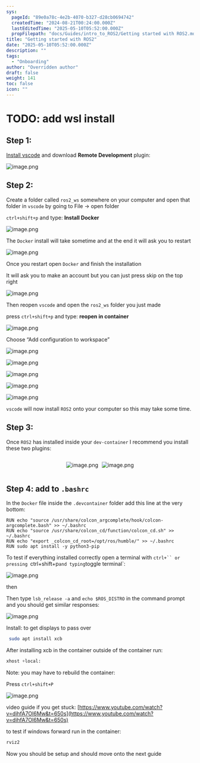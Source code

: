 ```yaml
---
sys:
  pageId: "89e0a78c-4e2b-4070-b327-d28cb0694742"
  createdTime: "2024-08-21T00:24:00.000Z"
  lastEditedTime: "2025-05-10T05:52:00.000Z"
  propFilepath: "docs/Guides/intro_to_ROS2/Getting started with ROS2.md"
title: "Getting started with ROS2"
date: "2025-05-10T05:52:00.000Z"
description: ""
tags:
  - "Onboarding"
author: "Overridden author"
draft: false
weight: 141
toc: false
icon: ""
---
```


# TODO: add wsl install

## Step 1:

[Install vscode](https://code.visualstudio.com/download) and download **Remote Development** plugin:

![image.png](https://prod-files-secure.s3.us-west-2.amazonaws.com/d518164a-d88e-44d1-a4ee-3adb3bd8bce0/efb52993-1881-4a40-b95e-6f020334f022/image.png?X-Amz-Algorithm=AWS4-HMAC-SHA256&X-Amz-Content-Sha256=UNSIGNED-PAYLOAD&X-Amz-Credential=ASIAZI2LB46626YYJ42G%2F20250712%2Fus-west-2%2Fs3%2Faws4_request&X-Amz-Date=20250712T034731Z&X-Amz-Expires=3600&X-Amz-Security-Token=IQoJb3JpZ2luX2VjENf%2F%2F%2F%2F%2F%2F%2F%2F%2F%2FwEaCXVzLXdlc3QtMiJIMEYCIQDO2ZMfU8boo47J%2B%2FYwQuXk3A1KR32hA4zkrQvoBrNs6QIhAO0WKNKuBsg%2B7BkIKGqVjkNmUu18IhI0tCXNxmvdL%2BG8KogECOD%2F%2F%2F%2F%2F%2F%2F%2F%2F%2FwEQABoMNjM3NDIzMTgzODA1IgxFYG8xRBwC5iCwNmAq3AOpHC5Ugh3WVRVfi78cDKqCrlAhPDbCmnqb3F3tNgGmrkAFIJdrDfRPg5ExNhRnZ05lXsZYbsnei6xBDHUTPLu%2Fvju4bO16LGa5RDJ%2Bm7vH3y0G2c0x3vOPEY2DuhZGfVE%2FjAcvFxQxoAfwVH6wkCD2sfjJhFOCVP40gdt8Ty%2Fx1QbZho3XhH%2BoQ75XEebzv7sWmCKKcI1fXlhv0BKzRJKeQJA5EKraQ2eZQcy%2FkP5Pc1vYVOtc2HHHTXP9uYQijTnOnchh8CziY%2BqeX7hLyqbW4gBc%2BudPUIyxLqDmErUw%2Ffct0xXfcwOuN7hKEHbB9Fr8eiGrabYa48cG5I33O75tCnzmIintFbGiAPoSqLOTNaTDp23rv3%2BJMh6EIarShJn1A1epWeXKSsXUgeptCxx2R%2B%2BIPWWVrRsaQ0qpBdn4nE2%2Fr0928ej7LqsP%2F1kTbsHmPEtqf4vCm6SMKLUJE4aCQh6nQW39Z4hcNflp%2BTOMztiASBnHzFJLidnMH2CV1%2BOOT%2FTwuMoX1V5dGQp9dabXTdDW20wjUfJFD17pwZx9iwH9hclHlP6xyTZzWx0im%2BQmxc%2B4%2FRcPOYv12u39EkmO8oj0O3SSA4N8j5CMHgTvMCLJ3j%2BT6AQ2KHCz%2FDCytcbDBjqkAdNdDbCCnyBLaHRqU2Ctb27AqKhi2Io6llM4AsA7c%2Fz0ITst6%2BLtHs395NpkI6ijN9zGQukQKFq8JfUivD1uuXEzSxt0CCHmuY7RXDVCQN4hzqzkx227C1m5AZ6HSrDOG7k%2FLusH6XszksXcYT8JLPGzf4f5vzccG%2FRwctdsn4p5tlgTmYnFR%2BG0NHO6%2BPqEbh9aEbldcLlhIQFgtkrlPEbXOZ%2Bs&X-Amz-Signature=320f3eb6942121192ea9322ff57d5b7ee6162a69d0e73f997128f1816d9b8c68&X-Amz-SignedHeaders=host&x-amz-checksum-mode=ENABLED&x-id=GetObject)

## Step 2:

Create a folder called `ros2_ws` somewhere on your computer and open that folder in `vscode` by going to File → open folder 

`ctrl+shift+p` and type: **Install Docker**

![image.png](https://prod-files-secure.s3.us-west-2.amazonaws.com/d518164a-d88e-44d1-a4ee-3adb3bd8bce0/2269dc0e-1cd5-47ff-bceb-c04ad9b2eab0/image.png?X-Amz-Algorithm=AWS4-HMAC-SHA256&X-Amz-Content-Sha256=UNSIGNED-PAYLOAD&X-Amz-Credential=ASIAZI2LB46626YYJ42G%2F20250712%2Fus-west-2%2Fs3%2Faws4_request&X-Amz-Date=20250712T034731Z&X-Amz-Expires=3600&X-Amz-Security-Token=IQoJb3JpZ2luX2VjENf%2F%2F%2F%2F%2F%2F%2F%2F%2F%2FwEaCXVzLXdlc3QtMiJIMEYCIQDO2ZMfU8boo47J%2B%2FYwQuXk3A1KR32hA4zkrQvoBrNs6QIhAO0WKNKuBsg%2B7BkIKGqVjkNmUu18IhI0tCXNxmvdL%2BG8KogECOD%2F%2F%2F%2F%2F%2F%2F%2F%2F%2FwEQABoMNjM3NDIzMTgzODA1IgxFYG8xRBwC5iCwNmAq3AOpHC5Ugh3WVRVfi78cDKqCrlAhPDbCmnqb3F3tNgGmrkAFIJdrDfRPg5ExNhRnZ05lXsZYbsnei6xBDHUTPLu%2Fvju4bO16LGa5RDJ%2Bm7vH3y0G2c0x3vOPEY2DuhZGfVE%2FjAcvFxQxoAfwVH6wkCD2sfjJhFOCVP40gdt8Ty%2Fx1QbZho3XhH%2BoQ75XEebzv7sWmCKKcI1fXlhv0BKzRJKeQJA5EKraQ2eZQcy%2FkP5Pc1vYVOtc2HHHTXP9uYQijTnOnchh8CziY%2BqeX7hLyqbW4gBc%2BudPUIyxLqDmErUw%2Ffct0xXfcwOuN7hKEHbB9Fr8eiGrabYa48cG5I33O75tCnzmIintFbGiAPoSqLOTNaTDp23rv3%2BJMh6EIarShJn1A1epWeXKSsXUgeptCxx2R%2B%2BIPWWVrRsaQ0qpBdn4nE2%2Fr0928ej7LqsP%2F1kTbsHmPEtqf4vCm6SMKLUJE4aCQh6nQW39Z4hcNflp%2BTOMztiASBnHzFJLidnMH2CV1%2BOOT%2FTwuMoX1V5dGQp9dabXTdDW20wjUfJFD17pwZx9iwH9hclHlP6xyTZzWx0im%2BQmxc%2B4%2FRcPOYv12u39EkmO8oj0O3SSA4N8j5CMHgTvMCLJ3j%2BT6AQ2KHCz%2FDCytcbDBjqkAdNdDbCCnyBLaHRqU2Ctb27AqKhi2Io6llM4AsA7c%2Fz0ITst6%2BLtHs395NpkI6ijN9zGQukQKFq8JfUivD1uuXEzSxt0CCHmuY7RXDVCQN4hzqzkx227C1m5AZ6HSrDOG7k%2FLusH6XszksXcYT8JLPGzf4f5vzccG%2FRwctdsn4p5tlgTmYnFR%2BG0NHO6%2BPqEbh9aEbldcLlhIQFgtkrlPEbXOZ%2Bs&X-Amz-Signature=f0df1b5e7c210053aec9fc9dd7f9b84dc592738f69dfce1e24197f46e54cd2a2&X-Amz-SignedHeaders=host&x-amz-checksum-mode=ENABLED&x-id=GetObject)

The `Docker` install will take sometime and at the end it will ask you to restart

![image.png](https://prod-files-secure.s3.us-west-2.amazonaws.com/d518164a-d88e-44d1-a4ee-3adb3bd8bce0/ed233f78-be33-4b1f-b89c-9c346c0e961e/image.png?X-Amz-Algorithm=AWS4-HMAC-SHA256&X-Amz-Content-Sha256=UNSIGNED-PAYLOAD&X-Amz-Credential=ASIAZI2LB46626YYJ42G%2F20250712%2Fus-west-2%2Fs3%2Faws4_request&X-Amz-Date=20250712T034731Z&X-Amz-Expires=3600&X-Amz-Security-Token=IQoJb3JpZ2luX2VjENf%2F%2F%2F%2F%2F%2F%2F%2F%2F%2FwEaCXVzLXdlc3QtMiJIMEYCIQDO2ZMfU8boo47J%2B%2FYwQuXk3A1KR32hA4zkrQvoBrNs6QIhAO0WKNKuBsg%2B7BkIKGqVjkNmUu18IhI0tCXNxmvdL%2BG8KogECOD%2F%2F%2F%2F%2F%2F%2F%2F%2F%2FwEQABoMNjM3NDIzMTgzODA1IgxFYG8xRBwC5iCwNmAq3AOpHC5Ugh3WVRVfi78cDKqCrlAhPDbCmnqb3F3tNgGmrkAFIJdrDfRPg5ExNhRnZ05lXsZYbsnei6xBDHUTPLu%2Fvju4bO16LGa5RDJ%2Bm7vH3y0G2c0x3vOPEY2DuhZGfVE%2FjAcvFxQxoAfwVH6wkCD2sfjJhFOCVP40gdt8Ty%2Fx1QbZho3XhH%2BoQ75XEebzv7sWmCKKcI1fXlhv0BKzRJKeQJA5EKraQ2eZQcy%2FkP5Pc1vYVOtc2HHHTXP9uYQijTnOnchh8CziY%2BqeX7hLyqbW4gBc%2BudPUIyxLqDmErUw%2Ffct0xXfcwOuN7hKEHbB9Fr8eiGrabYa48cG5I33O75tCnzmIintFbGiAPoSqLOTNaTDp23rv3%2BJMh6EIarShJn1A1epWeXKSsXUgeptCxx2R%2B%2BIPWWVrRsaQ0qpBdn4nE2%2Fr0928ej7LqsP%2F1kTbsHmPEtqf4vCm6SMKLUJE4aCQh6nQW39Z4hcNflp%2BTOMztiASBnHzFJLidnMH2CV1%2BOOT%2FTwuMoX1V5dGQp9dabXTdDW20wjUfJFD17pwZx9iwH9hclHlP6xyTZzWx0im%2BQmxc%2B4%2FRcPOYv12u39EkmO8oj0O3SSA4N8j5CMHgTvMCLJ3j%2BT6AQ2KHCz%2FDCytcbDBjqkAdNdDbCCnyBLaHRqU2Ctb27AqKhi2Io6llM4AsA7c%2Fz0ITst6%2BLtHs395NpkI6ijN9zGQukQKFq8JfUivD1uuXEzSxt0CCHmuY7RXDVCQN4hzqzkx227C1m5AZ6HSrDOG7k%2FLusH6XszksXcYT8JLPGzf4f5vzccG%2FRwctdsn4p5tlgTmYnFR%2BG0NHO6%2BPqEbh9aEbldcLlhIQFgtkrlPEbXOZ%2Bs&X-Amz-Signature=a00a9a7c29be3b4b99d77b2756f51bfb7c1ca16fc801cff366011f2d6be5c931&X-Amz-SignedHeaders=host&x-amz-checksum-mode=ENABLED&x-id=GetObject)

Once you restart open `Docker` and finish the installation

It will ask you to make an account but you can just press skip on the top right

![image.png](https://prod-files-secure.s3.us-west-2.amazonaws.com/d518164a-d88e-44d1-a4ee-3adb3bd8bce0/21010ad9-1659-4fd9-9f59-9932a09b2a3d/image.png?X-Amz-Algorithm=AWS4-HMAC-SHA256&X-Amz-Content-Sha256=UNSIGNED-PAYLOAD&X-Amz-Credential=ASIAZI2LB46626YYJ42G%2F20250712%2Fus-west-2%2Fs3%2Faws4_request&X-Amz-Date=20250712T034731Z&X-Amz-Expires=3600&X-Amz-Security-Token=IQoJb3JpZ2luX2VjENf%2F%2F%2F%2F%2F%2F%2F%2F%2F%2FwEaCXVzLXdlc3QtMiJIMEYCIQDO2ZMfU8boo47J%2B%2FYwQuXk3A1KR32hA4zkrQvoBrNs6QIhAO0WKNKuBsg%2B7BkIKGqVjkNmUu18IhI0tCXNxmvdL%2BG8KogECOD%2F%2F%2F%2F%2F%2F%2F%2F%2F%2FwEQABoMNjM3NDIzMTgzODA1IgxFYG8xRBwC5iCwNmAq3AOpHC5Ugh3WVRVfi78cDKqCrlAhPDbCmnqb3F3tNgGmrkAFIJdrDfRPg5ExNhRnZ05lXsZYbsnei6xBDHUTPLu%2Fvju4bO16LGa5RDJ%2Bm7vH3y0G2c0x3vOPEY2DuhZGfVE%2FjAcvFxQxoAfwVH6wkCD2sfjJhFOCVP40gdt8Ty%2Fx1QbZho3XhH%2BoQ75XEebzv7sWmCKKcI1fXlhv0BKzRJKeQJA5EKraQ2eZQcy%2FkP5Pc1vYVOtc2HHHTXP9uYQijTnOnchh8CziY%2BqeX7hLyqbW4gBc%2BudPUIyxLqDmErUw%2Ffct0xXfcwOuN7hKEHbB9Fr8eiGrabYa48cG5I33O75tCnzmIintFbGiAPoSqLOTNaTDp23rv3%2BJMh6EIarShJn1A1epWeXKSsXUgeptCxx2R%2B%2BIPWWVrRsaQ0qpBdn4nE2%2Fr0928ej7LqsP%2F1kTbsHmPEtqf4vCm6SMKLUJE4aCQh6nQW39Z4hcNflp%2BTOMztiASBnHzFJLidnMH2CV1%2BOOT%2FTwuMoX1V5dGQp9dabXTdDW20wjUfJFD17pwZx9iwH9hclHlP6xyTZzWx0im%2BQmxc%2B4%2FRcPOYv12u39EkmO8oj0O3SSA4N8j5CMHgTvMCLJ3j%2BT6AQ2KHCz%2FDCytcbDBjqkAdNdDbCCnyBLaHRqU2Ctb27AqKhi2Io6llM4AsA7c%2Fz0ITst6%2BLtHs395NpkI6ijN9zGQukQKFq8JfUivD1uuXEzSxt0CCHmuY7RXDVCQN4hzqzkx227C1m5AZ6HSrDOG7k%2FLusH6XszksXcYT8JLPGzf4f5vzccG%2FRwctdsn4p5tlgTmYnFR%2BG0NHO6%2BPqEbh9aEbldcLlhIQFgtkrlPEbXOZ%2Bs&X-Amz-Signature=f88d3874e4d7d0f6a068689889c443912265415afc2564b489d29476f513d135&X-Amz-SignedHeaders=host&x-amz-checksum-mode=ENABLED&x-id=GetObject)

Then reopen `vscode` and open the `ros2_ws` folder you just made

press `ctrl+shift+p` and type: **reopen in container**

![image.png](https://prod-files-secure.s3.us-west-2.amazonaws.com/d518164a-d88e-44d1-a4ee-3adb3bd8bce0/4e93b8c2-41ad-488c-8095-c74205196118/image.png?X-Amz-Algorithm=AWS4-HMAC-SHA256&X-Amz-Content-Sha256=UNSIGNED-PAYLOAD&X-Amz-Credential=ASIAZI2LB46626YYJ42G%2F20250712%2Fus-west-2%2Fs3%2Faws4_request&X-Amz-Date=20250712T034731Z&X-Amz-Expires=3600&X-Amz-Security-Token=IQoJb3JpZ2luX2VjENf%2F%2F%2F%2F%2F%2F%2F%2F%2F%2FwEaCXVzLXdlc3QtMiJIMEYCIQDO2ZMfU8boo47J%2B%2FYwQuXk3A1KR32hA4zkrQvoBrNs6QIhAO0WKNKuBsg%2B7BkIKGqVjkNmUu18IhI0tCXNxmvdL%2BG8KogECOD%2F%2F%2F%2F%2F%2F%2F%2F%2F%2FwEQABoMNjM3NDIzMTgzODA1IgxFYG8xRBwC5iCwNmAq3AOpHC5Ugh3WVRVfi78cDKqCrlAhPDbCmnqb3F3tNgGmrkAFIJdrDfRPg5ExNhRnZ05lXsZYbsnei6xBDHUTPLu%2Fvju4bO16LGa5RDJ%2Bm7vH3y0G2c0x3vOPEY2DuhZGfVE%2FjAcvFxQxoAfwVH6wkCD2sfjJhFOCVP40gdt8Ty%2Fx1QbZho3XhH%2BoQ75XEebzv7sWmCKKcI1fXlhv0BKzRJKeQJA5EKraQ2eZQcy%2FkP5Pc1vYVOtc2HHHTXP9uYQijTnOnchh8CziY%2BqeX7hLyqbW4gBc%2BudPUIyxLqDmErUw%2Ffct0xXfcwOuN7hKEHbB9Fr8eiGrabYa48cG5I33O75tCnzmIintFbGiAPoSqLOTNaTDp23rv3%2BJMh6EIarShJn1A1epWeXKSsXUgeptCxx2R%2B%2BIPWWVrRsaQ0qpBdn4nE2%2Fr0928ej7LqsP%2F1kTbsHmPEtqf4vCm6SMKLUJE4aCQh6nQW39Z4hcNflp%2BTOMztiASBnHzFJLidnMH2CV1%2BOOT%2FTwuMoX1V5dGQp9dabXTdDW20wjUfJFD17pwZx9iwH9hclHlP6xyTZzWx0im%2BQmxc%2B4%2FRcPOYv12u39EkmO8oj0O3SSA4N8j5CMHgTvMCLJ3j%2BT6AQ2KHCz%2FDCytcbDBjqkAdNdDbCCnyBLaHRqU2Ctb27AqKhi2Io6llM4AsA7c%2Fz0ITst6%2BLtHs395NpkI6ijN9zGQukQKFq8JfUivD1uuXEzSxt0CCHmuY7RXDVCQN4hzqzkx227C1m5AZ6HSrDOG7k%2FLusH6XszksXcYT8JLPGzf4f5vzccG%2FRwctdsn4p5tlgTmYnFR%2BG0NHO6%2BPqEbh9aEbldcLlhIQFgtkrlPEbXOZ%2Bs&X-Amz-Signature=03a2f02237926e09824d86db15b4074661219418b1014e1fd89b9e30864d831d&X-Amz-SignedHeaders=host&x-amz-checksum-mode=ENABLED&x-id=GetObject)

Choose “Add configuration to workspace”

![image.png](https://prod-files-secure.s3.us-west-2.amazonaws.com/d518164a-d88e-44d1-a4ee-3adb3bd8bce0/9560b282-5060-4989-ba37-97e7b2c22476/image.png?X-Amz-Algorithm=AWS4-HMAC-SHA256&X-Amz-Content-Sha256=UNSIGNED-PAYLOAD&X-Amz-Credential=ASIAZI2LB46626YYJ42G%2F20250712%2Fus-west-2%2Fs3%2Faws4_request&X-Amz-Date=20250712T034731Z&X-Amz-Expires=3600&X-Amz-Security-Token=IQoJb3JpZ2luX2VjENf%2F%2F%2F%2F%2F%2F%2F%2F%2F%2FwEaCXVzLXdlc3QtMiJIMEYCIQDO2ZMfU8boo47J%2B%2FYwQuXk3A1KR32hA4zkrQvoBrNs6QIhAO0WKNKuBsg%2B7BkIKGqVjkNmUu18IhI0tCXNxmvdL%2BG8KogECOD%2F%2F%2F%2F%2F%2F%2F%2F%2F%2FwEQABoMNjM3NDIzMTgzODA1IgxFYG8xRBwC5iCwNmAq3AOpHC5Ugh3WVRVfi78cDKqCrlAhPDbCmnqb3F3tNgGmrkAFIJdrDfRPg5ExNhRnZ05lXsZYbsnei6xBDHUTPLu%2Fvju4bO16LGa5RDJ%2Bm7vH3y0G2c0x3vOPEY2DuhZGfVE%2FjAcvFxQxoAfwVH6wkCD2sfjJhFOCVP40gdt8Ty%2Fx1QbZho3XhH%2BoQ75XEebzv7sWmCKKcI1fXlhv0BKzRJKeQJA5EKraQ2eZQcy%2FkP5Pc1vYVOtc2HHHTXP9uYQijTnOnchh8CziY%2BqeX7hLyqbW4gBc%2BudPUIyxLqDmErUw%2Ffct0xXfcwOuN7hKEHbB9Fr8eiGrabYa48cG5I33O75tCnzmIintFbGiAPoSqLOTNaTDp23rv3%2BJMh6EIarShJn1A1epWeXKSsXUgeptCxx2R%2B%2BIPWWVrRsaQ0qpBdn4nE2%2Fr0928ej7LqsP%2F1kTbsHmPEtqf4vCm6SMKLUJE4aCQh6nQW39Z4hcNflp%2BTOMztiASBnHzFJLidnMH2CV1%2BOOT%2FTwuMoX1V5dGQp9dabXTdDW20wjUfJFD17pwZx9iwH9hclHlP6xyTZzWx0im%2BQmxc%2B4%2FRcPOYv12u39EkmO8oj0O3SSA4N8j5CMHgTvMCLJ3j%2BT6AQ2KHCz%2FDCytcbDBjqkAdNdDbCCnyBLaHRqU2Ctb27AqKhi2Io6llM4AsA7c%2Fz0ITst6%2BLtHs395NpkI6ijN9zGQukQKFq8JfUivD1uuXEzSxt0CCHmuY7RXDVCQN4hzqzkx227C1m5AZ6HSrDOG7k%2FLusH6XszksXcYT8JLPGzf4f5vzccG%2FRwctdsn4p5tlgTmYnFR%2BG0NHO6%2BPqEbh9aEbldcLlhIQFgtkrlPEbXOZ%2Bs&X-Amz-Signature=a620a27b916674b721f8a164a87660165d291289451b58373a215a4f09a11d57&X-Amz-SignedHeaders=host&x-amz-checksum-mode=ENABLED&x-id=GetObject)

![image.png](https://prod-files-secure.s3.us-west-2.amazonaws.com/d518164a-d88e-44d1-a4ee-3adb3bd8bce0/2ee63f81-886b-48e8-a553-dc6e5eac99e4/image.png?X-Amz-Algorithm=AWS4-HMAC-SHA256&X-Amz-Content-Sha256=UNSIGNED-PAYLOAD&X-Amz-Credential=ASIAZI2LB46626YYJ42G%2F20250712%2Fus-west-2%2Fs3%2Faws4_request&X-Amz-Date=20250712T034731Z&X-Amz-Expires=3600&X-Amz-Security-Token=IQoJb3JpZ2luX2VjENf%2F%2F%2F%2F%2F%2F%2F%2F%2F%2FwEaCXVzLXdlc3QtMiJIMEYCIQDO2ZMfU8boo47J%2B%2FYwQuXk3A1KR32hA4zkrQvoBrNs6QIhAO0WKNKuBsg%2B7BkIKGqVjkNmUu18IhI0tCXNxmvdL%2BG8KogECOD%2F%2F%2F%2F%2F%2F%2F%2F%2F%2FwEQABoMNjM3NDIzMTgzODA1IgxFYG8xRBwC5iCwNmAq3AOpHC5Ugh3WVRVfi78cDKqCrlAhPDbCmnqb3F3tNgGmrkAFIJdrDfRPg5ExNhRnZ05lXsZYbsnei6xBDHUTPLu%2Fvju4bO16LGa5RDJ%2Bm7vH3y0G2c0x3vOPEY2DuhZGfVE%2FjAcvFxQxoAfwVH6wkCD2sfjJhFOCVP40gdt8Ty%2Fx1QbZho3XhH%2BoQ75XEebzv7sWmCKKcI1fXlhv0BKzRJKeQJA5EKraQ2eZQcy%2FkP5Pc1vYVOtc2HHHTXP9uYQijTnOnchh8CziY%2BqeX7hLyqbW4gBc%2BudPUIyxLqDmErUw%2Ffct0xXfcwOuN7hKEHbB9Fr8eiGrabYa48cG5I33O75tCnzmIintFbGiAPoSqLOTNaTDp23rv3%2BJMh6EIarShJn1A1epWeXKSsXUgeptCxx2R%2B%2BIPWWVrRsaQ0qpBdn4nE2%2Fr0928ej7LqsP%2F1kTbsHmPEtqf4vCm6SMKLUJE4aCQh6nQW39Z4hcNflp%2BTOMztiASBnHzFJLidnMH2CV1%2BOOT%2FTwuMoX1V5dGQp9dabXTdDW20wjUfJFD17pwZx9iwH9hclHlP6xyTZzWx0im%2BQmxc%2B4%2FRcPOYv12u39EkmO8oj0O3SSA4N8j5CMHgTvMCLJ3j%2BT6AQ2KHCz%2FDCytcbDBjqkAdNdDbCCnyBLaHRqU2Ctb27AqKhi2Io6llM4AsA7c%2Fz0ITst6%2BLtHs395NpkI6ijN9zGQukQKFq8JfUivD1uuXEzSxt0CCHmuY7RXDVCQN4hzqzkx227C1m5AZ6HSrDOG7k%2FLusH6XszksXcYT8JLPGzf4f5vzccG%2FRwctdsn4p5tlgTmYnFR%2BG0NHO6%2BPqEbh9aEbldcLlhIQFgtkrlPEbXOZ%2Bs&X-Amz-Signature=77e3764392ad08c9ae1e9251f3912866f4ef1263e2411158e9f39219649175d1&X-Amz-SignedHeaders=host&x-amz-checksum-mode=ENABLED&x-id=GetObject)

![image.png](https://prod-files-secure.s3.us-west-2.amazonaws.com/d518164a-d88e-44d1-a4ee-3adb3bd8bce0/ae1580b2-b048-407e-aed9-b584224a7a04/image.png?X-Amz-Algorithm=AWS4-HMAC-SHA256&X-Amz-Content-Sha256=UNSIGNED-PAYLOAD&X-Amz-Credential=ASIAZI2LB46626YYJ42G%2F20250712%2Fus-west-2%2Fs3%2Faws4_request&X-Amz-Date=20250712T034731Z&X-Amz-Expires=3600&X-Amz-Security-Token=IQoJb3JpZ2luX2VjENf%2F%2F%2F%2F%2F%2F%2F%2F%2F%2FwEaCXVzLXdlc3QtMiJIMEYCIQDO2ZMfU8boo47J%2B%2FYwQuXk3A1KR32hA4zkrQvoBrNs6QIhAO0WKNKuBsg%2B7BkIKGqVjkNmUu18IhI0tCXNxmvdL%2BG8KogECOD%2F%2F%2F%2F%2F%2F%2F%2F%2F%2FwEQABoMNjM3NDIzMTgzODA1IgxFYG8xRBwC5iCwNmAq3AOpHC5Ugh3WVRVfi78cDKqCrlAhPDbCmnqb3F3tNgGmrkAFIJdrDfRPg5ExNhRnZ05lXsZYbsnei6xBDHUTPLu%2Fvju4bO16LGa5RDJ%2Bm7vH3y0G2c0x3vOPEY2DuhZGfVE%2FjAcvFxQxoAfwVH6wkCD2sfjJhFOCVP40gdt8Ty%2Fx1QbZho3XhH%2BoQ75XEebzv7sWmCKKcI1fXlhv0BKzRJKeQJA5EKraQ2eZQcy%2FkP5Pc1vYVOtc2HHHTXP9uYQijTnOnchh8CziY%2BqeX7hLyqbW4gBc%2BudPUIyxLqDmErUw%2Ffct0xXfcwOuN7hKEHbB9Fr8eiGrabYa48cG5I33O75tCnzmIintFbGiAPoSqLOTNaTDp23rv3%2BJMh6EIarShJn1A1epWeXKSsXUgeptCxx2R%2B%2BIPWWVrRsaQ0qpBdn4nE2%2Fr0928ej7LqsP%2F1kTbsHmPEtqf4vCm6SMKLUJE4aCQh6nQW39Z4hcNflp%2BTOMztiASBnHzFJLidnMH2CV1%2BOOT%2FTwuMoX1V5dGQp9dabXTdDW20wjUfJFD17pwZx9iwH9hclHlP6xyTZzWx0im%2BQmxc%2B4%2FRcPOYv12u39EkmO8oj0O3SSA4N8j5CMHgTvMCLJ3j%2BT6AQ2KHCz%2FDCytcbDBjqkAdNdDbCCnyBLaHRqU2Ctb27AqKhi2Io6llM4AsA7c%2Fz0ITst6%2BLtHs395NpkI6ijN9zGQukQKFq8JfUivD1uuXEzSxt0CCHmuY7RXDVCQN4hzqzkx227C1m5AZ6HSrDOG7k%2FLusH6XszksXcYT8JLPGzf4f5vzccG%2FRwctdsn4p5tlgTmYnFR%2BG0NHO6%2BPqEbh9aEbldcLlhIQFgtkrlPEbXOZ%2Bs&X-Amz-Signature=46ce9ca351c901bf324baf007df3f62a3c04ed4b674ae147bece3c24d95102b8&X-Amz-SignedHeaders=host&x-amz-checksum-mode=ENABLED&x-id=GetObject)

![image.png](https://prod-files-secure.s3.us-west-2.amazonaws.com/d518164a-d88e-44d1-a4ee-3adb3bd8bce0/53255b28-f75e-430f-b9e3-c0ac8577e42b/image.png?X-Amz-Algorithm=AWS4-HMAC-SHA256&X-Amz-Content-Sha256=UNSIGNED-PAYLOAD&X-Amz-Credential=ASIAZI2LB46626YYJ42G%2F20250712%2Fus-west-2%2Fs3%2Faws4_request&X-Amz-Date=20250712T034731Z&X-Amz-Expires=3600&X-Amz-Security-Token=IQoJb3JpZ2luX2VjENf%2F%2F%2F%2F%2F%2F%2F%2F%2F%2FwEaCXVzLXdlc3QtMiJIMEYCIQDO2ZMfU8boo47J%2B%2FYwQuXk3A1KR32hA4zkrQvoBrNs6QIhAO0WKNKuBsg%2B7BkIKGqVjkNmUu18IhI0tCXNxmvdL%2BG8KogECOD%2F%2F%2F%2F%2F%2F%2F%2F%2F%2FwEQABoMNjM3NDIzMTgzODA1IgxFYG8xRBwC5iCwNmAq3AOpHC5Ugh3WVRVfi78cDKqCrlAhPDbCmnqb3F3tNgGmrkAFIJdrDfRPg5ExNhRnZ05lXsZYbsnei6xBDHUTPLu%2Fvju4bO16LGa5RDJ%2Bm7vH3y0G2c0x3vOPEY2DuhZGfVE%2FjAcvFxQxoAfwVH6wkCD2sfjJhFOCVP40gdt8Ty%2Fx1QbZho3XhH%2BoQ75XEebzv7sWmCKKcI1fXlhv0BKzRJKeQJA5EKraQ2eZQcy%2FkP5Pc1vYVOtc2HHHTXP9uYQijTnOnchh8CziY%2BqeX7hLyqbW4gBc%2BudPUIyxLqDmErUw%2Ffct0xXfcwOuN7hKEHbB9Fr8eiGrabYa48cG5I33O75tCnzmIintFbGiAPoSqLOTNaTDp23rv3%2BJMh6EIarShJn1A1epWeXKSsXUgeptCxx2R%2B%2BIPWWVrRsaQ0qpBdn4nE2%2Fr0928ej7LqsP%2F1kTbsHmPEtqf4vCm6SMKLUJE4aCQh6nQW39Z4hcNflp%2BTOMztiASBnHzFJLidnMH2CV1%2BOOT%2FTwuMoX1V5dGQp9dabXTdDW20wjUfJFD17pwZx9iwH9hclHlP6xyTZzWx0im%2BQmxc%2B4%2FRcPOYv12u39EkmO8oj0O3SSA4N8j5CMHgTvMCLJ3j%2BT6AQ2KHCz%2FDCytcbDBjqkAdNdDbCCnyBLaHRqU2Ctb27AqKhi2Io6llM4AsA7c%2Fz0ITst6%2BLtHs395NpkI6ijN9zGQukQKFq8JfUivD1uuXEzSxt0CCHmuY7RXDVCQN4hzqzkx227C1m5AZ6HSrDOG7k%2FLusH6XszksXcYT8JLPGzf4f5vzccG%2FRwctdsn4p5tlgTmYnFR%2BG0NHO6%2BPqEbh9aEbldcLlhIQFgtkrlPEbXOZ%2Bs&X-Amz-Signature=1d03d945cdfc12350735852897e86d5f0df7ef0464df882d84b2c57a0074dcc0&X-Amz-SignedHeaders=host&x-amz-checksum-mode=ENABLED&x-id=GetObject)

![image.png](https://prod-files-secure.s3.us-west-2.amazonaws.com/d518164a-d88e-44d1-a4ee-3adb3bd8bce0/7c562767-5af9-4ffb-97d1-327bcdf4ee00/image.png?X-Amz-Algorithm=AWS4-HMAC-SHA256&X-Amz-Content-Sha256=UNSIGNED-PAYLOAD&X-Amz-Credential=ASIAZI2LB46626YYJ42G%2F20250712%2Fus-west-2%2Fs3%2Faws4_request&X-Amz-Date=20250712T034731Z&X-Amz-Expires=3600&X-Amz-Security-Token=IQoJb3JpZ2luX2VjENf%2F%2F%2F%2F%2F%2F%2F%2F%2F%2FwEaCXVzLXdlc3QtMiJIMEYCIQDO2ZMfU8boo47J%2B%2FYwQuXk3A1KR32hA4zkrQvoBrNs6QIhAO0WKNKuBsg%2B7BkIKGqVjkNmUu18IhI0tCXNxmvdL%2BG8KogECOD%2F%2F%2F%2F%2F%2F%2F%2F%2F%2FwEQABoMNjM3NDIzMTgzODA1IgxFYG8xRBwC5iCwNmAq3AOpHC5Ugh3WVRVfi78cDKqCrlAhPDbCmnqb3F3tNgGmrkAFIJdrDfRPg5ExNhRnZ05lXsZYbsnei6xBDHUTPLu%2Fvju4bO16LGa5RDJ%2Bm7vH3y0G2c0x3vOPEY2DuhZGfVE%2FjAcvFxQxoAfwVH6wkCD2sfjJhFOCVP40gdt8Ty%2Fx1QbZho3XhH%2BoQ75XEebzv7sWmCKKcI1fXlhv0BKzRJKeQJA5EKraQ2eZQcy%2FkP5Pc1vYVOtc2HHHTXP9uYQijTnOnchh8CziY%2BqeX7hLyqbW4gBc%2BudPUIyxLqDmErUw%2Ffct0xXfcwOuN7hKEHbB9Fr8eiGrabYa48cG5I33O75tCnzmIintFbGiAPoSqLOTNaTDp23rv3%2BJMh6EIarShJn1A1epWeXKSsXUgeptCxx2R%2B%2BIPWWVrRsaQ0qpBdn4nE2%2Fr0928ej7LqsP%2F1kTbsHmPEtqf4vCm6SMKLUJE4aCQh6nQW39Z4hcNflp%2BTOMztiASBnHzFJLidnMH2CV1%2BOOT%2FTwuMoX1V5dGQp9dabXTdDW20wjUfJFD17pwZx9iwH9hclHlP6xyTZzWx0im%2BQmxc%2B4%2FRcPOYv12u39EkmO8oj0O3SSA4N8j5CMHgTvMCLJ3j%2BT6AQ2KHCz%2FDCytcbDBjqkAdNdDbCCnyBLaHRqU2Ctb27AqKhi2Io6llM4AsA7c%2Fz0ITst6%2BLtHs395NpkI6ijN9zGQukQKFq8JfUivD1uuXEzSxt0CCHmuY7RXDVCQN4hzqzkx227C1m5AZ6HSrDOG7k%2FLusH6XszksXcYT8JLPGzf4f5vzccG%2FRwctdsn4p5tlgTmYnFR%2BG0NHO6%2BPqEbh9aEbldcLlhIQFgtkrlPEbXOZ%2Bs&X-Amz-Signature=949ea8ccb0ae7055546cadf3dd136a173fa15ca74b18f45108ce17e259aea058&X-Amz-SignedHeaders=host&x-amz-checksum-mode=ENABLED&x-id=GetObject)

`vscode` will now install `ROS2` onto your computer so this may take some time.

## Step 3:

Once `ROS2` has installed inside your `dev-container` I recommend you install these two plugins:

<div style="display: flex;flex-direction: row; column-gap:10px; max-width: 630px;justify-content: center;">
<div>

![image.png](https://prod-files-secure.s3.us-west-2.amazonaws.com/d518164a-d88e-44d1-a4ee-3adb3bd8bce0/3fc3d550-5a54-4ba1-ba6b-faa01cdb7369/image.png?X-Amz-Algorithm=AWS4-HMAC-SHA256&X-Amz-Content-Sha256=UNSIGNED-PAYLOAD&X-Amz-Credential=ASIAZI2LB466RIXMVKDK%2F20250712%2Fus-west-2%2Fs3%2Faws4_request&X-Amz-Date=20250712T034733Z&X-Amz-Expires=3600&X-Amz-Security-Token=IQoJb3JpZ2luX2VjENf%2F%2F%2F%2F%2F%2F%2F%2F%2F%2FwEaCXVzLXdlc3QtMiJHMEUCIFFm4gdhSeVR3PTKkxd%2BFfxfgJdQ3ZYll%2B3Nqfd6LVmZAiEAtJhhQeYp%2BApV%2BZaY84OMDHCAmbJyrzJ9714qXqnel9sqiAQI4P%2F%2F%2F%2F%2F%2F%2F%2F%2F%2FARAAGgw2Mzc0MjMxODM4MDUiDG4LYpZ6o%2B13ghMH1SrcA5Ct5lb9X0nSyXcg%2B4xJHG4LSqEHEQ06%2B%2FEjLACYNlOkmEI1KbZaPoMBmdUiUR5UyKVwmvcbRT%2FMTF0R5Qz9QBpHEaWMte48okqlJOw7jOrCq%2BWoFaU8GkEf470EV6q4TdvUJS1C%2BgcPO2Gh7MUeGqbRzUXShNCB%2FML65d9RKI%2BoEB5rs%2FHnw35cYmzNm%2FZ8KOZefrJgIsiNhZYJ5dBFZrY6%2FTlYnD00kjDtNF9qalB4hGJfhKjC2s5pHLcQNJP9zC5t1ptVlQ0xBEbkUIuxIiV9bZx3FmYB1g5h5awGK2XfhPG31XE6G%2FyBxec5mMHcUBZTjmJedz6eff2HM19DaTLT2YDEgGJAxLPbtttLF9fNfASWVPnFYo3oy%2BeC39FqO%2Bczrrtn9pq0iVpNkNIa27v1HDf%2F1dPy9e5tYFhTw2DvIeYwowdGLEJdKiGbkMR1qebK2Kte4I8TJ0nIXWcFoUAI5YeMDKfyGzcVXDzf1RMCRf341RwOP5DYeYYRFSsgnxK29XxM8bTzZMLj9Ic8kO7yf%2BOEUDwiKx0GuEpWdhzbg3Ti8RjjIzDFtJG5eWwFL4vFhWKyZqkYqLSw6NPq%2BfH2uc9QpnSM%2FoedlIG0CjATQ9HJ8R31RZvIeT9qMOq1xsMGOqUB7N2e9Ji0vARcj7qFV%2B7AvGVyvcMO80nwuW6X%2F6ERyCSAAnvA3GaM6oFmCYprSHzWIe2Ic3CVXnC5%2FiV6pMGs%2B%2FeZii8rya9UGgnNxZ8aCiOKg5kwPJM3L6CFvFFvU34O%2FB4%2B3iXQaSPTiXC9BrlUGhlKC3WSkJGwXy3NMgbevUlfbVsEQUeWnDsl9WLOi8weee9GXfIUuTJFIWQz9nQEpqsfTQlP&X-Amz-Signature=47d8ab500ebf6e72092dee196758216e8da18586094f7f36c63ea43bb4a341c8&X-Amz-SignedHeaders=host&x-amz-checksum-mode=ENABLED&x-id=GetObject)

</div>
<div>

![image.png](https://prod-files-secure.s3.us-west-2.amazonaws.com/d518164a-d88e-44d1-a4ee-3adb3bd8bce0/d994cc66-13c2-4093-a5a3-f84cf4601a82/image.png?X-Amz-Algorithm=AWS4-HMAC-SHA256&X-Amz-Content-Sha256=UNSIGNED-PAYLOAD&X-Amz-Credential=ASIAZI2LB466TM3NRGV5%2F20250712%2Fus-west-2%2Fs3%2Faws4_request&X-Amz-Date=20250712T034734Z&X-Amz-Expires=3600&X-Amz-Security-Token=IQoJb3JpZ2luX2VjENf%2F%2F%2F%2F%2F%2F%2F%2F%2F%2FwEaCXVzLXdlc3QtMiJHMEUCIEJCRw6OQlPDuepvhQMGlK6PyrZTx33IEFo1aFmHP%2BSeAiEAqaFMK3TBfzMY0Mf9xWKZy2PB4I4%2BItRW0c5k3jNTE60qiAQI4P%2F%2F%2F%2F%2F%2F%2F%2F%2F%2FARAAGgw2Mzc0MjMxODM4MDUiDKWQb5%2FZh7TsUWRWxyrcAwKlaCYCKgI7kJf6uqvBVWdWRKXN1g60iGH7l3Wr2zMbNT%2BsJ3of3CHz8Zn1DnbEvFLHCR8Wg9Zbx5VGyL8Wf7sNze3A5M8vbP%2BRpaeXP9elmbUwbljloNwEqerJKC9cBBh5J2up6NCbDj63t4OpQslopJW95nX1NxIlqxksE1XgKXT3c65ObUFRYj9BFCviS9JD79jt24lacDmJMTu5byCcvo9SMOa3Wap5s3FZX%2BQsryMgFsBbCw0vCgW7zXBvvOJpoVWt0Y7xXyZETX7GQkKd651xMHJwfufT2PpADUFsjyRR3QQunZvStXpVEF2SXVWRouLujCG7ehJYV2LuIvksXEdf%2F3vP8b%2FyUnQpc6AdN81XuEaD5wu77R3KyhAQl37vgvU4uAiGavgvQn3MAtGgK2U%2FbcEb4AHEYEJEAoCi5MpzXd1cCNb8r1F9QywDdp1dhLMpcmutepac7w%2BplbwSL709Ml0vx66iueRT41%2BxiOe8Pk4ABNy4RTISPjPbPRuT2%2FN6mXCFc8GE1joMbpV%2BOtNWVeDFexKihPt2SXoaYfTWg2q10no2YVyRwj2oNJJUxl%2BculbRVw%2BER0Frnm%2FC1VaygHvKeb8hskPYsKupfq1IyKdgmvzWoy7iMJm1xsMGOqUB8%2Bvy5b%2FQZKKEugMDe8lVFNjfCMGdksIdrUsXQfOOdtlZ5udLBZjYLyHJJZfslGHxz3YXGgTrrcEP5V5uVyQ0hYZ8rFY1LheLlKUdBB86SqLGUVYaBZ0K1ojsIYN5ngqN09NO83gFjMNpjk0JIoWSl3SUOxQmf2fQrxSYUTJMnkk7kvNo8g3Fahk8%2FDNTU79iEk1wW%2FdCmrdAcA8X2GBWK6oJ6GxS&X-Amz-Signature=c8939e67c4bf4f7bd7401dbe2dc202ef06accd170a6f3df70199ac9c0b4ce881&X-Amz-SignedHeaders=host&x-amz-checksum-mode=ENABLED&x-id=GetObject)

</div>
</div>

## Step 4: add to `.bashrc`

In the `Docker` file inside the `.devcontainer` folder add this line at the very bottom: 

```docker
RUN echo "source /usr/share/colcon_argcomplete/hook/colcon-argcomplete.bash" >> ~/.bashrc
RUN echo "source /usr/share/colcon_cd/function/colcon_cd.sh" >> ~/.bashrc
RUN echo "export _colcon_cd_root=/opt/ros/humble/" >> ~/.bashrc
RUN sudo apt install -y python3-pip 
```

To test if everything installed correctly open a terminal with `ctrl+`` or pressing `ctrl+shift+p` and typing `toggle terminal`:

![image.png](https://prod-files-secure.s3.us-west-2.amazonaws.com/d518164a-d88e-44d1-a4ee-3adb3bd8bce0/6a4943d8-b04e-4c02-9a58-775f3384d1a5/image.png?X-Amz-Algorithm=AWS4-HMAC-SHA256&X-Amz-Content-Sha256=UNSIGNED-PAYLOAD&X-Amz-Credential=ASIAZI2LB46626YYJ42G%2F20250712%2Fus-west-2%2Fs3%2Faws4_request&X-Amz-Date=20250712T034731Z&X-Amz-Expires=3600&X-Amz-Security-Token=IQoJb3JpZ2luX2VjENf%2F%2F%2F%2F%2F%2F%2F%2F%2F%2FwEaCXVzLXdlc3QtMiJIMEYCIQDO2ZMfU8boo47J%2B%2FYwQuXk3A1KR32hA4zkrQvoBrNs6QIhAO0WKNKuBsg%2B7BkIKGqVjkNmUu18IhI0tCXNxmvdL%2BG8KogECOD%2F%2F%2F%2F%2F%2F%2F%2F%2F%2FwEQABoMNjM3NDIzMTgzODA1IgxFYG8xRBwC5iCwNmAq3AOpHC5Ugh3WVRVfi78cDKqCrlAhPDbCmnqb3F3tNgGmrkAFIJdrDfRPg5ExNhRnZ05lXsZYbsnei6xBDHUTPLu%2Fvju4bO16LGa5RDJ%2Bm7vH3y0G2c0x3vOPEY2DuhZGfVE%2FjAcvFxQxoAfwVH6wkCD2sfjJhFOCVP40gdt8Ty%2Fx1QbZho3XhH%2BoQ75XEebzv7sWmCKKcI1fXlhv0BKzRJKeQJA5EKraQ2eZQcy%2FkP5Pc1vYVOtc2HHHTXP9uYQijTnOnchh8CziY%2BqeX7hLyqbW4gBc%2BudPUIyxLqDmErUw%2Ffct0xXfcwOuN7hKEHbB9Fr8eiGrabYa48cG5I33O75tCnzmIintFbGiAPoSqLOTNaTDp23rv3%2BJMh6EIarShJn1A1epWeXKSsXUgeptCxx2R%2B%2BIPWWVrRsaQ0qpBdn4nE2%2Fr0928ej7LqsP%2F1kTbsHmPEtqf4vCm6SMKLUJE4aCQh6nQW39Z4hcNflp%2BTOMztiASBnHzFJLidnMH2CV1%2BOOT%2FTwuMoX1V5dGQp9dabXTdDW20wjUfJFD17pwZx9iwH9hclHlP6xyTZzWx0im%2BQmxc%2B4%2FRcPOYv12u39EkmO8oj0O3SSA4N8j5CMHgTvMCLJ3j%2BT6AQ2KHCz%2FDCytcbDBjqkAdNdDbCCnyBLaHRqU2Ctb27AqKhi2Io6llM4AsA7c%2Fz0ITst6%2BLtHs395NpkI6ijN9zGQukQKFq8JfUivD1uuXEzSxt0CCHmuY7RXDVCQN4hzqzkx227C1m5AZ6HSrDOG7k%2FLusH6XszksXcYT8JLPGzf4f5vzccG%2FRwctdsn4p5tlgTmYnFR%2BG0NHO6%2BPqEbh9aEbldcLlhIQFgtkrlPEbXOZ%2Bs&X-Amz-Signature=1227fc5a3a95d1cb6745de18ab594e8818ae10e8b65660a9a17cd4418eaa684c&X-Amz-SignedHeaders=host&x-amz-checksum-mode=ENABLED&x-id=GetObject)

then 

Then type `lsb_release -a` and `echo $ROS_DISTRO` in the command prompt and you should get similar responses:

![image.png](https://prod-files-secure.s3.us-west-2.amazonaws.com/d518164a-d88e-44d1-a4ee-3adb3bd8bce0/3e635dec-a805-4e85-8b9e-d000e5b71a4e/image.png?X-Amz-Algorithm=AWS4-HMAC-SHA256&X-Amz-Content-Sha256=UNSIGNED-PAYLOAD&X-Amz-Credential=ASIAZI2LB46626YYJ42G%2F20250712%2Fus-west-2%2Fs3%2Faws4_request&X-Amz-Date=20250712T034731Z&X-Amz-Expires=3600&X-Amz-Security-Token=IQoJb3JpZ2luX2VjENf%2F%2F%2F%2F%2F%2F%2F%2F%2F%2FwEaCXVzLXdlc3QtMiJIMEYCIQDO2ZMfU8boo47J%2B%2FYwQuXk3A1KR32hA4zkrQvoBrNs6QIhAO0WKNKuBsg%2B7BkIKGqVjkNmUu18IhI0tCXNxmvdL%2BG8KogECOD%2F%2F%2F%2F%2F%2F%2F%2F%2F%2FwEQABoMNjM3NDIzMTgzODA1IgxFYG8xRBwC5iCwNmAq3AOpHC5Ugh3WVRVfi78cDKqCrlAhPDbCmnqb3F3tNgGmrkAFIJdrDfRPg5ExNhRnZ05lXsZYbsnei6xBDHUTPLu%2Fvju4bO16LGa5RDJ%2Bm7vH3y0G2c0x3vOPEY2DuhZGfVE%2FjAcvFxQxoAfwVH6wkCD2sfjJhFOCVP40gdt8Ty%2Fx1QbZho3XhH%2BoQ75XEebzv7sWmCKKcI1fXlhv0BKzRJKeQJA5EKraQ2eZQcy%2FkP5Pc1vYVOtc2HHHTXP9uYQijTnOnchh8CziY%2BqeX7hLyqbW4gBc%2BudPUIyxLqDmErUw%2Ffct0xXfcwOuN7hKEHbB9Fr8eiGrabYa48cG5I33O75tCnzmIintFbGiAPoSqLOTNaTDp23rv3%2BJMh6EIarShJn1A1epWeXKSsXUgeptCxx2R%2B%2BIPWWVrRsaQ0qpBdn4nE2%2Fr0928ej7LqsP%2F1kTbsHmPEtqf4vCm6SMKLUJE4aCQh6nQW39Z4hcNflp%2BTOMztiASBnHzFJLidnMH2CV1%2BOOT%2FTwuMoX1V5dGQp9dabXTdDW20wjUfJFD17pwZx9iwH9hclHlP6xyTZzWx0im%2BQmxc%2B4%2FRcPOYv12u39EkmO8oj0O3SSA4N8j5CMHgTvMCLJ3j%2BT6AQ2KHCz%2FDCytcbDBjqkAdNdDbCCnyBLaHRqU2Ctb27AqKhi2Io6llM4AsA7c%2Fz0ITst6%2BLtHs395NpkI6ijN9zGQukQKFq8JfUivD1uuXEzSxt0CCHmuY7RXDVCQN4hzqzkx227C1m5AZ6HSrDOG7k%2FLusH6XszksXcYT8JLPGzf4f5vzccG%2FRwctdsn4p5tlgTmYnFR%2BG0NHO6%2BPqEbh9aEbldcLlhIQFgtkrlPEbXOZ%2Bs&X-Amz-Signature=c4c6d01ec982a9f89ffc0408bd00c3e02b114cb5ff7c14e73b71cd683d9b3099&X-Amz-SignedHeaders=host&x-amz-checksum-mode=ENABLED&x-id=GetObject)

Install:  to get displays to pass over

```bash
 sudo apt install xcb
```

After installing xcb in the container outside of the container run:

```python
xhost +local:
```

Note: you may have to rebuild the container:

Press `ctrl+shift+P`

![image.png](https://prod-files-secure.s3.us-west-2.amazonaws.com/d518164a-d88e-44d1-a4ee-3adb3bd8bce0/6c2be660-2618-4c38-9c26-53554f7a0b7b/image.png?X-Amz-Algorithm=AWS4-HMAC-SHA256&X-Amz-Content-Sha256=UNSIGNED-PAYLOAD&X-Amz-Credential=ASIAZI2LB46626YYJ42G%2F20250712%2Fus-west-2%2Fs3%2Faws4_request&X-Amz-Date=20250712T034731Z&X-Amz-Expires=3600&X-Amz-Security-Token=IQoJb3JpZ2luX2VjENf%2F%2F%2F%2F%2F%2F%2F%2F%2F%2FwEaCXVzLXdlc3QtMiJIMEYCIQDO2ZMfU8boo47J%2B%2FYwQuXk3A1KR32hA4zkrQvoBrNs6QIhAO0WKNKuBsg%2B7BkIKGqVjkNmUu18IhI0tCXNxmvdL%2BG8KogECOD%2F%2F%2F%2F%2F%2F%2F%2F%2F%2FwEQABoMNjM3NDIzMTgzODA1IgxFYG8xRBwC5iCwNmAq3AOpHC5Ugh3WVRVfi78cDKqCrlAhPDbCmnqb3F3tNgGmrkAFIJdrDfRPg5ExNhRnZ05lXsZYbsnei6xBDHUTPLu%2Fvju4bO16LGa5RDJ%2Bm7vH3y0G2c0x3vOPEY2DuhZGfVE%2FjAcvFxQxoAfwVH6wkCD2sfjJhFOCVP40gdt8Ty%2Fx1QbZho3XhH%2BoQ75XEebzv7sWmCKKcI1fXlhv0BKzRJKeQJA5EKraQ2eZQcy%2FkP5Pc1vYVOtc2HHHTXP9uYQijTnOnchh8CziY%2BqeX7hLyqbW4gBc%2BudPUIyxLqDmErUw%2Ffct0xXfcwOuN7hKEHbB9Fr8eiGrabYa48cG5I33O75tCnzmIintFbGiAPoSqLOTNaTDp23rv3%2BJMh6EIarShJn1A1epWeXKSsXUgeptCxx2R%2B%2BIPWWVrRsaQ0qpBdn4nE2%2Fr0928ej7LqsP%2F1kTbsHmPEtqf4vCm6SMKLUJE4aCQh6nQW39Z4hcNflp%2BTOMztiASBnHzFJLidnMH2CV1%2BOOT%2FTwuMoX1V5dGQp9dabXTdDW20wjUfJFD17pwZx9iwH9hclHlP6xyTZzWx0im%2BQmxc%2B4%2FRcPOYv12u39EkmO8oj0O3SSA4N8j5CMHgTvMCLJ3j%2BT6AQ2KHCz%2FDCytcbDBjqkAdNdDbCCnyBLaHRqU2Ctb27AqKhi2Io6llM4AsA7c%2Fz0ITst6%2BLtHs395NpkI6ijN9zGQukQKFq8JfUivD1uuXEzSxt0CCHmuY7RXDVCQN4hzqzkx227C1m5AZ6HSrDOG7k%2FLusH6XszksXcYT8JLPGzf4f5vzccG%2FRwctdsn4p5tlgTmYnFR%2BG0NHO6%2BPqEbh9aEbldcLlhIQFgtkrlPEbXOZ%2Bs&X-Amz-Signature=2967cb3bc0bf38227a308903c661c6bc4826021fbe2ae696169dd55c68d8ce41&X-Amz-SignedHeaders=host&x-amz-checksum-mode=ENABLED&x-id=GetObject)

video guide if you get stuck: [https://www.youtube.com/watch?v=dihfA7Ol6Mw&t=650s](https://www.youtube.com/watch?v=dihfA7Ol6Mw&t=650s)

to test if windows forward run in the container:

```bash
rviz2
```

Now you should be setup and should move onto the next guide 
